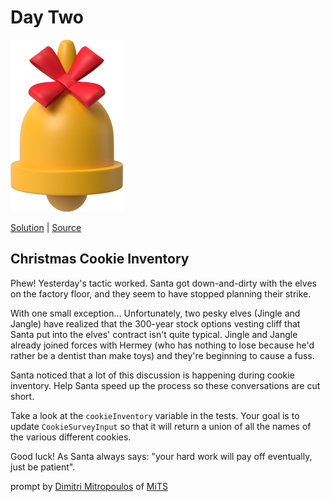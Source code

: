 # Day Two

<img src="cover.png" width="180" height="275" alt="Bell">

[Solution](solution.ts) | [Source](https://typehero.dev/challenge/day-2)

## Christmas Cookie Inventory

Phew! Yesterday's tactic worked. Santa got down-and-dirty with the elves on the factory floor, and they seem to have stopped planning their strike.

With one small exception… Unfortunately, two pesky elves (Jingle and Jangle) have realized that the 300-year stock options vesting cliff that Santa put into the elves' contract isn't quite typical. Jingle and Jangle already joined forces with Hermey (who has nothing to lose because he'd rather be a dentist than make toys) and they're beginning to cause a fuss.

Santa noticed that a lot of this discussion is happening during cookie inventory. Help Santa speed up the process so these conversations are cut short.

Take a look at the `cookieInventory` variable in the tests. Your goal is to update `CookieSurveyInput` so that it will return a union of all the names of the various different cookies.

Good luck! As Santa always says: "your hard work will pay off eventually, just be patient".

prompt by [Dimitri Mitropoulos](https://github.com/dimitropoulos) of [MiTS](https://www.youtube.com/@MichiganTypeScript)
